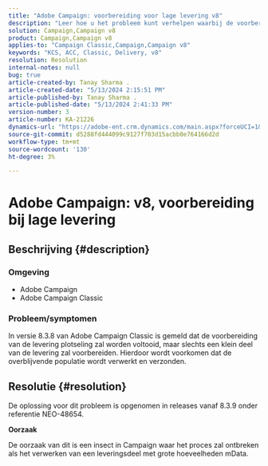 ```yaml
---
title: "Adobe Campaign: voorbereiding voor lage levering v8"
description: "Leer hoe u het probleem kunt verhelpen waarbij de voorbereiding van de levering plotseling wordt voltooid en slechts een klein gedeelte van de levering wordt voorbereid."
solution: Campaign,Campaign v8
product: Campaign,Campaign v8
applies-to: "Campaign Classic,Campaign,Campaign v8"
keywords: "KCS, ACC, Classic, Delivery, v8"
resolution: Resolution
internal-notes: null
bug: true
article-created-by: Tanay Sharma .
article-created-date: "5/13/2024 2:15:51 PM"
article-published-by: Tanay Sharma .
article-published-date: "5/13/2024 2:41:33 PM"
version-number: 3
article-number: KA-21226
dynamics-url: "https://adobe-ent.crm.dynamics.com/main.aspx?forceUCI=1&pagetype=entityrecord&etn=knowledgearticle&id=c1e55a47-3311-ef11-9f8a-6045bd02b206"
source-git-commit: d5288fd444099c9127f703d15acbb0e764166d2d
workflow-type: tm+mt
source-wordcount: '130'
ht-degree: 3%

---
```


# Adobe Campaign: v8, voorbereiding bij lage levering

## Beschrijving {#description}


### Omgeving

- Adobe Campaign
- Adobe Campaign Classic


### Probleem/symptomen

In versie 8.3.8 van Adobe Campaign Classic is gemeld dat de voorbereiding van de levering plotseling zal worden voltooid, maar slechts een klein deel van de levering zal voorbereiden. Hierdoor wordt voorkomen dat de overblijvende populatie wordt verwerkt en verzonden.


## Resolutie {#resolution}


De oplossing voor dit probleem is opgenomen in releases vanaf 8.3.9 onder referentie NEO-48654.

<b>Oorzaak</b>

De oorzaak van dit is een insect in Campaign waar het proces zal ontbreken als het verwerken van een leveringsdeel met grote hoeveelheden mData.
